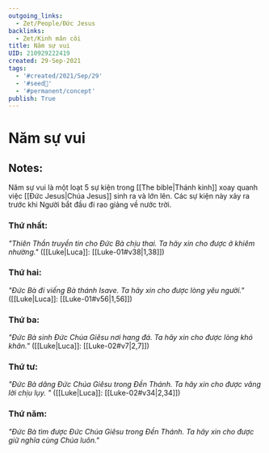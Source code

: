 ```yaml
---
outgoing_links:
  - Zet/People/Đức Jesus
backlinks:
  - Zet/Kinh mân côi
title: Năm sự vui
UID: 210929222419
created: 29-Sep-2021
tags:
  - '#created/2021/Sep/29'
  - '#seed🥜'
  - '#permanent/concept'
publish: True
---
```

# Năm sự vui

## Notes:
Năm sự vui là một loạt 5 sự kiện trong [[The bible|Thánh kinh]] xoay quanh việc [[Đức Jesus|Chúa Jesus]] sinh ra và lớn lên. Các sự kiện này xảy ra trước khi Người bắt đầu đi rao giảng về nước trời.

### Thứ nhất:
*"Thiên Thần truyền tin cho Đức Bà chịu thai. Ta hãy xin cho được ở khiêm nhường."*
([[Luke|Luca]]: [[Luke-01#v38|1,38]])

### Thứ hai: 
*"Đức Bà đi viếng Bà thánh Isave. Ta hãy xin cho được lòng yêu người."*
  ([[Luke|Luca]]: [[Luke-01#v56|1,56]])

### Thứ ba: 
*"Đức Bà sinh Đức Chúa Giêsu nơi hang đá. Ta hãy xin cho được lòng khó khăn."*
([[Luke|Luca]]: [[Luke-02#v7|2,7]])
  
### Thứ tư: 
*"Đức Bà dâng Đức Chúa Giêsu trong Đền Thánh. Ta hãy xin cho được vâng lời chịu lụy. "*
([[Luke|Luca]]: [[Luke-02#v34|2,34]])

### Thứ năm: 
*"Đức Bà tìm được Đức Chúa Giêsu trong Đền Thánh. Ta hãy xin cho được giữ nghĩa cùng Chúa luôn."*


